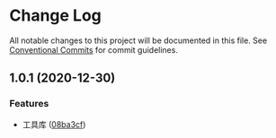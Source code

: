 # Change Log

All notable changes to this project will be documented in this file.
See [Conventional Commits](https://conventionalcommits.org) for commit guidelines.

## 1.0.1 (2020-12-30)


### Features

* 工具库 ([08ba3cf](https://github.com/monkeyfeiyu/mkfe/commit/08ba3cfa8a0929fffdfd3c827c5264c483b0491a))
